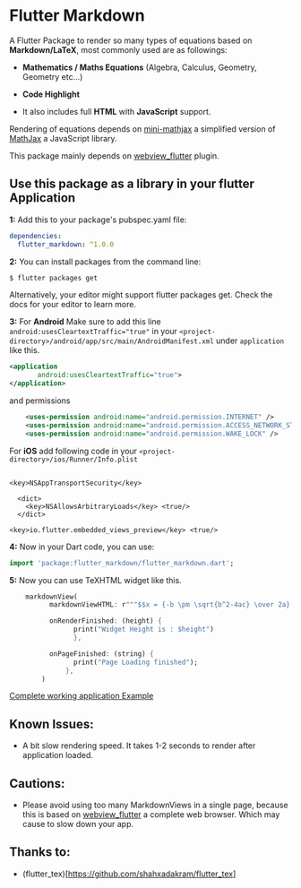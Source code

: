 # Flutter Markdown

A Flutter Package to render so many types of equations based on **Markdown/LaTeX**, most commonly used are as followings:

- **Mathematics / Maths Equations** (Algebra, Calculus, Geometry, Geometry etc...)

- **Code Highlight**

- It also includes full **HTML** with **JavaScript** support.

Rendering of equations depends on [mini-mathjax](https://github.com/electricbookworks/mini-mathjax) a simplified version of [MathJax](https://github.com/mathjax/MathJax/) a JavaScript library.

This package mainly depends on [webview_flutter](https://pub.dartlang.org/packages/webview_flutter) plugin.



## Use this package as a library in your flutter Application

**1:** Add this to your package's pubspec.yaml file:

```yaml
dependencies:
  flutter_markdown: ^1.0.0
```

**2:** You can install packages from the command line:

```bash
$ flutter packages get
```

Alternatively, your editor might support flutter packages get. Check the docs for your editor to learn more.


**3:** For **Android** Make sure to add this line `android:usesCleartextTraffic="true"` in your `<project-directory>/android/app/src/main/AndroidManifest.xml` under `application` like this.
```xml
<application
       android:usesCleartextTraffic="true">
</application>
```
and permissions
```xml
    <uses-permission android:name="android.permission.INTERNET" />
    <uses-permission android:name="android.permission.ACCESS_NETWORK_STATE" />
    <uses-permission android:name="android.permission.WAKE_LOCK" />
```

For **iOS** add following code in your `<project-directory>/ios/Runner/Info.plist`
```plist

<key>NSAppTransportSecurity</key>

  <dict>
    <key>NSAllowsArbitraryLoads</key> <true/>
  </dict>

<key>io.flutter.embedded_views_preview</key> <true/>
```

**4:** Now in your Dart code, you can use:

```dart
import 'package:flutter_markdown/flutter_markdown.dart';
```

**5:** Now you can use TeXHTML widget like this.
```dart
    markdownView(
          markdownViewHTML: r"""$$x = {-b \pm \sqrt{b^2-4ac} \over 2a}.$$<br> """,

          onRenderFinished: (height) {
                print("Widget Height is : $height")
                },

          onPageFinished: (string) {
                print("Page Loading finished");
              },
        )
```
[Complete working application Example](https://github.com/jaloroo/flutter_markdown/tree/master/example)


## Known Issues:
- A bit slow rendering speed. It takes 1-2 seconds to render after application loaded.

## Cautions:
- Please avoid using too many MarkdownViews in a single page, because this is based on [webview_flutter](https://pub.dartlang.org/packages/webview_flutter) a complete web browser. Which may cause to slow down your app.

## Thanks to:
- (flutter_tex)[https://github.com/shahxadakram/flutter_tex]

